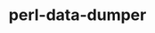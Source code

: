 ---
title: "perl-data-dumper"
layout: cache
categories: [package, develop]
meta: {"versions": ["2.173"], "compilers": ["gcc@=11.1.0", "gcc@=11.3.0", "gcc@=7.3.1", "oneapi@=2023.0.0", "oneapi@=2023.2.0"], "oss": ["amzn2", "ubuntu20.04", "ubuntu22.04"], "platforms": ["linux"], "targets": ["ivybridge", "x86_64", "x86_64_v3"], "stacks": ["data-vis-sdk", "e4s", "e4s-oneapi", "ml-linux-x86_64-cpu", "ml-linux-x86_64-cuda", "ml-linux-x86_64-rocm", "root"], "num_specs": 9, "num_specs_by_stack": {"root": 9, "ml-linux-x86_64-cpu": 2, "ml-linux-x86_64-cuda": 2, "ml-linux-x86_64-rocm": 2, "e4s-oneapi": 2, "e4s": 1, "data-vis-sdk": 1}}
spec_details: [{"hash": "qvb5i6evykawsgy6i6wpnwie7qmzkziv", "compiler": "gcc@=7.3.1", "versions": ["2.173"], "os": "amzn2", "platform": "linux", "target": "ivybridge", "variants": ["build_system=perl"], "stacks": ["root"], "size": "-", "tarball": "https://binaries.spack.io/develop/build_cache/linux-amzn2-ivybridge/gcc-7.3.1/perl-data-dumper-2.173/linux-amzn2-ivybridge-gcc-7.3.1-perl-data-dumper-2.173-qvb5i6evykawsgy6i6wpnwie7qmzkziv.spack"}, {"hash": "whdh5unakqfa644osddtdvkmbxfumjpv", "compiler": "gcc@=7.3.1", "versions": ["2.173"], "os": "amzn2", "platform": "linux", "target": "ivybridge", "variants": ["build_system=perl"], "stacks": ["root"], "size": "-", "tarball": "https://binaries.spack.io/develop/build_cache/linux-amzn2-ivybridge/gcc-7.3.1/perl-data-dumper-2.173/linux-amzn2-ivybridge-gcc-7.3.1-perl-data-dumper-2.173-whdh5unakqfa644osddtdvkmbxfumjpv.spack"}, {"hash": "fv4uleqfpfo5kc2gw6hp6klvrchofzzl", "compiler": "gcc@=7.3.1", "versions": ["2.173"], "os": "amzn2", "platform": "linux", "target": "x86_64_v3", "variants": ["build_system=perl"], "stacks": ["root"], "size": "-", "tarball": "https://binaries.spack.io/develop/build_cache/linux-amzn2-x86_64_v3/gcc-7.3.1/perl-data-dumper-2.173/linux-amzn2-x86_64_v3-gcc-7.3.1-perl-data-dumper-2.173-fv4uleqfpfo5kc2gw6hp6klvrchofzzl.spack"}, {"hash": "6qurgins62di6cvej7zc4nkqzyg7wqgt", "compiler": "gcc@=7.3.1", "versions": ["2.173"], "os": "amzn2", "platform": "linux", "target": "x86_64_v3", "variants": [], "stacks": ["root"], "size": "-", "tarball": "https://binaries.spack.io/develop/build_cache/linux-amzn2-x86_64_v3/gcc-7.3.1/perl-data-dumper-2.173/linux-amzn2-x86_64_v3-gcc-7.3.1-perl-data-dumper-2.173-6qurgins62di6cvej7zc4nkqzyg7wqgt.spack"}, {"hash": "42kw47p54aapdx5m3tizspwoftgthtmy", "compiler": "gcc@=7.3.1", "versions": ["2.173"], "os": "amzn2", "platform": "linux", "target": "x86_64_v3", "variants": ["build_system=perl"], "stacks": ["root", "ml-linux-x86_64-cpu", "ml-linux-x86_64-cuda", "ml-linux-x86_64-rocm"], "size": "-", "tarball": "https://binaries.spack.io/develop/build_cache/linux-amzn2-x86_64_v3/gcc-7.3.1/perl-data-dumper-2.173/linux-amzn2-x86_64_v3-gcc-7.3.1-perl-data-dumper-2.173-42kw47p54aapdx5m3tizspwoftgthtmy.spack"}, {"hash": "zdwbtswylubykryyctvahy6z6edvmovx", "compiler": "oneapi@=2023.2.0", "versions": ["2.173"], "os": "ubuntu20.04", "platform": "linux", "target": "x86_64", "variants": ["build_system=perl"], "stacks": ["e4s-oneapi", "root"], "size": "-", "tarball": "https://binaries.spack.io/develop/build_cache/linux-ubuntu20.04-x86_64/oneapi-2023.2.0/perl-data-dumper-2.173/linux-ubuntu20.04-x86_64-oneapi-2023.2.0-perl-data-dumper-2.173-zdwbtswylubykryyctvahy6z6edvmovx.spack"}, {"hash": "xnxibin3oz7ndq47s7srulsvnlgtwjlr", "compiler": "oneapi@=2023.0.0", "versions": ["2.173"], "os": "ubuntu20.04", "platform": "linux", "target": "x86_64", "variants": ["build_system=perl"], "stacks": ["e4s-oneapi", "root"], "size": "-", "tarball": "https://binaries.spack.io/develop/build_cache/linux-ubuntu20.04-x86_64/oneapi-2023.0.0/perl-data-dumper-2.173/linux-ubuntu20.04-x86_64-oneapi-2023.0.0-perl-data-dumper-2.173-xnxibin3oz7ndq47s7srulsvnlgtwjlr.spack"}, {"hash": "dtx6f3emtfoxofgh5n6y5gkeiqjgk6wg", "compiler": "gcc@=11.1.0", "versions": ["2.173"], "os": "ubuntu20.04", "platform": "linux", "target": "x86_64_v3", "variants": ["build_system=perl"], "stacks": ["e4s", "root", "data-vis-sdk"], "size": "-", "tarball": "https://binaries.spack.io/develop/build_cache/linux-ubuntu20.04-x86_64_v3/gcc-11.1.0/perl-data-dumper-2.173/linux-ubuntu20.04-x86_64_v3-gcc-11.1.0-perl-data-dumper-2.173-dtx6f3emtfoxofgh5n6y5gkeiqjgk6wg.spack"}, {"hash": "txyxbetarykddtkfdwl4qcyjnn7mhu6w", "compiler": "gcc@=11.3.0", "versions": ["2.173"], "os": "ubuntu22.04", "platform": "linux", "target": "x86_64_v3", "variants": ["build_system=perl"], "stacks": ["root", "ml-linux-x86_64-cpu", "ml-linux-x86_64-cuda", "ml-linux-x86_64-rocm"], "size": "-", "tarball": "https://binaries.spack.io/develop/build_cache/linux-ubuntu22.04-x86_64_v3/gcc-11.3.0/perl-data-dumper-2.173/linux-ubuntu22.04-x86_64_v3-gcc-11.3.0-perl-data-dumper-2.173-txyxbetarykddtkfdwl4qcyjnn7mhu6w.spack"}]
---